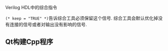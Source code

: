Verilog HDL中的综合指令 

`(* keep = "TRUE" *)`告诉综合工具必须保留这个信号. 综合工具会默认优化掉没有连接的信号或者对输出没有影响的信号. 

## Qt构建Cpp程序

